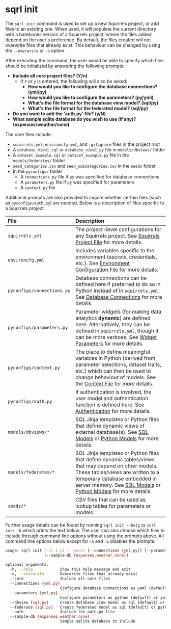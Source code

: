 # sqrl init

The `sqrl init` command is used to set up a new Squirrels project, or add files to an existing one. When used, it will populate the current directory with a barebones version of a Squirrels project, where the files added depend on the user's preference. By default, the files created will not overwrite files that already exist. This behaviour can be changed by using the `--overwrite` or `-o` option.

After executing the command, the user would be able to specify which files should be initialized by answering the following prompts:

- **Include all core project files? (Y/n)**
    - If `Y` or `y` is entered, the following will also be asked:
        - **How would you like to configure the database connections? (yml/py)**
        - **How would you like to configure the parameters? (py/yml)**
        - **What's the file format for the database view model? (sql/py)**
        - **What's the file format for the federated model? (sql/py)**
- **Do you want to add the 'auth.py' file? (y/N)**
- **What sample sqlite database do you wish to use (if any)? (expenses/weather/none)**

The core files include:

- `squirrels.yml`, `environcfg.yml`, and `.gitignore` files in the project root
- A `database_view1.sql` or `database_view1.py` file in `models/dbviews/` folder
- A `dataset_example.sql` or `dataset_example.py` file in the `models/federates/` folder
- `seed_categories.csv` and `seed_subcategories.csv` in the `seeds` folder
- In the `pyconfigs/` folder
    - A `connections.py` file if `py` was specified for database connections
    - A `parameters.py` file if `py` was specified for parameters
    - A `context.py` file

Additional prompts are also provided to inquire whether certain files (such as `pyconfigs/auth.py`) are needed. Below is a description of files specific to a Squirrels project.

|File|Description|
|:---|:----------|
|`squirrels.yml`|The project-level configurations for any Squirrels project. See [Squirrels Project File](../../docs/topics/project-file) for more details.|
|`environcfg.yml`|Includes variables specific to the environment (secrets, credentials, etc.). See [Environment Configuration File](../../docs/topics/environcfg) for more details.|
|`pyconfigs/connections.py`|Database connections can be defined here if preferred to do so in Python instead of in `squirrels.yml`. See [Database Connections](../../docs/topics/database) for more details.|
|`pyconfigs/parameters.py`|Parameter widgets (for making data analytics **dynamic**) are defined here. Alternatively, they can be defined in `squirrels.yml`, though it can be more verbose. See [Widget Parameters](../../docs/topics/parameters) for more details.|
|`pyconfigs/context.py`|The place to define meaningful variables in Python (derived from parameter selections, dataset traits, etc.) which can then be used to change behaviour of models. See the [Context File](../../docs/topics/context) for more details.|
|`pyconfigs/auth.py`|If authentication is involved, the user model and authentication function is defined here. See [Authentication](../../docs/topics/auth) for more details.|
|`models/dbviews/*`|SQL Jinja templates or Python files that define dynamic views of external database(s). See [SQL Models](../../docs/topics/models-sql) or [Python Models](../../docs/topics/models-python) for more details.|
|`models/federates/*`|SQL Jinja templates or Python files that define dynamic tables/views that may depend on other models. These tables/views are written to a temporary database embedded in server memory. See [SQL Models](../../docs/topics/models-sql) or [Python Models](../../docs/topics/models-python) for more details.|
|`seeds/*`|CSV files that can be used as lookup tables for parameters or models.|

Further usage details can be found by running `sqrl init --help` or `sqrl init -h` which prints the text below. The user can also choose which files to include through command line options without using the prompts above. All command line options below except for `-h` and `-o` disables the prompts.

```bash
usage: sqrl init [-h] [-o] [--core] [--connections {yml,py}] [--parameters {yml,py}] [--dbview {sql,py}] [--federate {sql,py}] [--auth]
                 [--sample-db {expenses,weather,none}]

optional arguments:
  -h, --help            Show this help message and exit
  -o, --overwrite       Overwrite files that already exist
  --core                Include all core files
  --connections {yml,py}
                        Configure database connections as yaml (default) or python. Ignored if "--core" is not specified
  --parameters {yml,py}
                        Configure parameters as python (default) or yaml. Ignored if "--core" is not specified
  --dbview {sql,py}     Create database view model as sql (default) or python file. Ignored if "--core" is not specified
  --federate {sql,py}   Create federated model as sql (default) or python file. Ignored if "--core" is not specified
  --auth                Include the auth.py file
  --sample-db {expenses,weather,none}
                        Sample sqlite database to include
```
